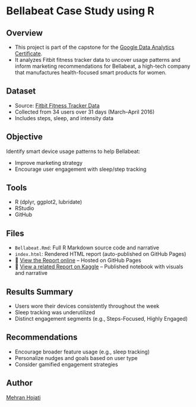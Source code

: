 # Bellabeat Case Study using R

## Overview
- This project is part of the capstone for the [Google Data Analytics Certificate](https://www.coursera.org/professional-certificates/google-data-analytics).
- It analyzes Fitbit fitness tracker data to uncover usage patterns and inform marketing recommendations for Bellabeat, a high-tech company that manufactures health-focused smart products for women.

## Dataset
- Source: [Fitbit Fitness Tracker Data](https://www.kaggle.com/datasets/arashnic/fitbit)
- Collected from 34 users over 31 days (March–April 2016)
- Includes steps, sleep, and intensity data

## Objective
Identify smart device usage patterns to help Bellabeat:
- Improve marketing strategy
- Encourage user engagement with sleep/step tracking

## Tools
- R (dplyr, ggplot2, lubridate)
- RStudio
- GitHub

## Files
- `Bellabeat.Rmd`: Full R Markdown source code and narrative  
- `index.html`: Rendered HTML report (auto-published on GitHub Pages)  
- 🔗 [View the Report online](https://mehran-ho.github.io/Bellabeat---R-Markdown/) – Hosted on GitHub Pages  
- 🔗 [View a related Report on Kaggle](https://www.kaggle.com/code/raanhojati/bellabeat-case-using-bigquery-and-tableau) – Published notebook with visuals and narrative

## Results Summary
- Users wore their devices consistently throughout the week
- Sleep tracking was underutilized
- Distinct engagement segments (e.g., Steps-Focused, Highly Engaged)

## Recommendations
- Encourage broader feature usage (e.g., sleep tracking)
- Personalize nudges and goals based on user type
- Consider gamified engagement strategies

## Author
[Mehran Hojati](https://github.com/Mehran-Ho)
